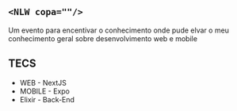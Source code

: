 ## `<NLW copa=""/>`
Um evento para encentivar o conhecimento onde pude elvar o meu conhecimento geral sobre desenvolvimento web e mobile

## TECS
- WEB - NextJS
- MOBILE - Expo
- Elixir - Back-End
